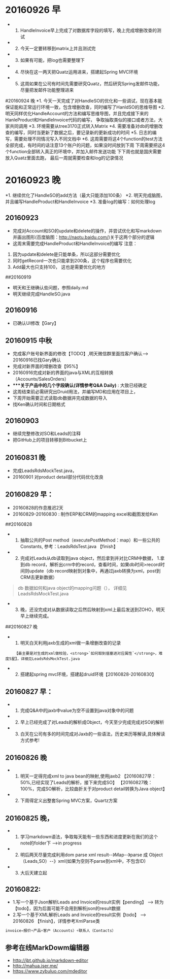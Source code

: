 
# 20160926 早
* 1. HandleInvoice早上完成了对数据库字段的填写，晚上完成增删改查的测试
* 2. 今天一定要转移到matrix上并且测试完
* 3. 如果有可能，把log也需要整理下
* 4. 尽快在这一两天把Quatz运用进来，搭建起Spring MVC环境
* 5. 这周如果在公司有时间先需要研究Quatz，然后研究Spring发邮件功能，尽量把发邮件功能整理进来

#20160924 晚
*1. 今天一天完成了对HandleSO的优化和一些调试，现在基本能保证能和正常运行环境一致，包含增删改查，同时编写了HanldSO的思维导图
*2. 明天同样优化HandleAccount的方法和编写思维导图，并且完成接下来的HanleProduct和HandleInvoice代码的编写，
争取抽取类似的接口或者方法，大家共同调用
*3. 环境需要从tree3170正式转入Matrix
*4. 需要准备对db的增删改查的编写，同时当更新了数据之后，要记录新的更新成功的时间
*5. 日志的编写，需要处理不同情况写入不同文档中
*6.
这周需要将这4个function的test方法全部完成，有时间的话注意13个账户的问题，如果没时间放到下周
下周需要把这4个function全部转入真正的环境中，并加入邮件发送功能
下下周也就是国庆需要放入Quatz里面去跑，
最后一周就需要检查和log的记录情况


# 20160923 晚
*1. 继续优化了HandleSO的add方法（最大只能添加100条）
*2. 明天完成脑图，并且编写HandleProduct和HandleInvoice
*3. 准备log的编写：如何处理log

## 20160923
* 完成对Account和SO的update和delete的操作，并尝试优化和写markdown并画出图形(百度脑图：http://naotu.baidu.com/)关于这两个部分的逻辑
* 这周末需要完成HandleProduct和HandleInvoice的编写
注意：
1. 因为update和delete是只能单条，所以这部分需要优化
2. 同时getRecord一次也只能拿到200条，这个程序也需要优化
3. Add最大也只支持100， 这也是需要优化的地方




##20160919
* 明天和王继确认些问题，参照daily.md
* 明天继续完成HandleSO.java

## 20160916
* 已确认UI修改【Gary】

## 20160915 中秋
* 完成客户账号新界面的修改【TODO】,明天微信群里面找客户确认--> 20160916已找Gary确认
* 完成对新界面的增删改查【95%】
* 20160916完成对新的界面的java与XML的互相转换（Accounts/SalesOrders）
* <Strong>***关于产品中的几个字段确认(详情参考Q&A Daily)</Strong> : 大致已经确定
* 这周结束前必需研究出Druid用法，并编写MD和应用在项目上，
* 下周开始需要正式读取db数据并完成数据的导入
* 找Ken确认时间和日期格式

## 20160903
* 继续完整修改对SO和Leads的注释
* 把GitHub上的项目转移到Bitbucket上

## 20160831 晚
* 完成LeadsRdsMockTest.java，
* 20160901 对product detail部分代码优化改良

## 20160829 早：
* 20160828的作息推迟2天
* 20160829-20160830 : 制作ERP和CRM的mapping excel和截图发给Ken



##20160828
* 1. 抽取公共的Post method（executePostMethod：map）和一些公共的Constants, 参考：LeadsRdsTest.java   【finish】
* 2. 完成对Leads从db读取到java object，然后拿到并对比CRM中数据，
1.拿到db record，解析出crm中的record，查看时间，如果db时间>record时间则update（db record映射到对象中，再通过jaxb转换为xml，post到CRM去更新数据）
> db 数据如何和java object的mapping问题（）， 详细见LeadsRdsMockTest.java
* 3. 晚，还没完成对从数据读取之后然后映射到xml上最后发送到ZOHO，明天早上继续完成。


##20160827 晚
* 1. 明天白天利用jaxb生成的xml做一条增删改查的记录
```
    【最主要是对生成的xml做校验，<strong>`如何取到值塞进对应属性`</strong>，难度5星】，详细见LeadsRdsMockTest.java
```
* 2. 搭建起spring mvc环境，搭建起druid环境【20160828-20160830】

## 20160827 早：
* 1. 完成Q&A中的jaxb中value为空不设置到java对象中的问题
* 2. 早上已经完成了对Leads的解析成Object，今天至少完成完成对SO的解析
* 3. 白天在公司有多的时间完成对Jaxb的一些语法，历史来历等解读,具体解读方式参考!

## 20160826 晚
* 1. 明天一定得完成xml to java bean的映射,使用jaxb2
    【20160827早：50%,已经实现了Leads的解析，接下来完成SO】
    【20160827晚：100%，完成SO解析，比较曲折关于对product detail转换为Java object】
* 2. 下周得定义出整套Spring MVC方案，Quartz方案

## 20160825 晚，
* 1. 学习markdown语法，争取每天能有一些东西和进度更新在我们的这个note的folder下 -->in progress
* 2. 明后两天尽量完成利用dom parse xml result--》Map--》parse 成 Object（Leads,SO）--》xml(如果为空则不parse到xml中，不包含ID)
* 3. 大后天建立起

## 20160822:
* 1.写一个基于Json解析Leads and Invoice的result实例【pending】 --> 转为【todo】，因为后面可能不会用到解析json的result数据
* 2.写一个基于XML解析Leads and Invoice的result实例【todo】 --> 20160826 【finish】，详情参考XmlParse类
```javascript
invoice=报价+产品+客户（Accounts）+联系人（Contacts）
```

## 参考在线MarkDowm编辑器
* http://jbt.github.io/markdown-editor
* http://mahua.jser.me/
* https://www.zybuluo.com/mdeditor



